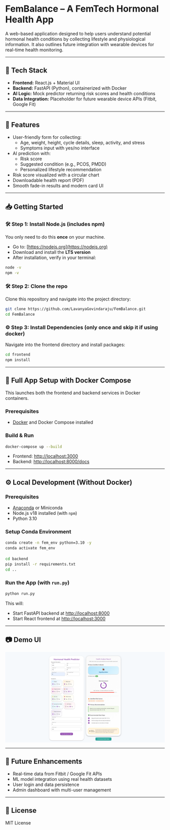 # FemBalance – A FemTech Hormonal Health App

A web-based application designed to help users understand potential hormonal health conditions by collecting lifestyle and physiological information. It also outlines future integration with wearable devices for real-time health monitoring.

---

## 🔧 Tech Stack

- **Frontend:** React.js + Material UI
- **Backend:** FastAPI (Python), containerized with Docker
- **AI Logic:** Mock predictor returning risk scores and health conditions
- **Data Integration:** Placeholder for future wearable device APIs (Fitbit, Google Fit)

---

## 🚀 Features

- User-friendly form for collecting:
  - Age, weight, height, cycle details, sleep, activity, and stress
  - Symptoms input with yes/no interface
- AI prediction with:
  - Risk score
  - Suggested condition (e.g., PCOS, PMDD)
  - Personalized lifestyle recommendation
- Risk score visualized with a circular chart
- Downloadable health report (PDF)
- Smooth fade-in results and modern card UI

---
## 📥 Getting Started

### 🛠️ Step 1: Install Node.js (includes npm)

You only need to do this **once** on your machine.

- Go to: [https://nodejs.org](https://nodejs.org)
- Download and install the **LTS version**
- After installation, verify in your terminal:

```bash
node -v
npm -v
```

### 🛠️ Step 2: Clone the repo

Clone this repository and navigate into the project directory:

```bash
git clone https://github.com/LavanyaGovindaraju/FemBalance.git
cd FemBalance
```
### ⚙️ Step 3: Install Dependencies (only once and skip it if using docker)
Navigate into the frontend directory and install packages:

```bash
cd frontend
npm install
```
---

## 🐳 Full App Setup with Docker Compose

This launches both the frontend and backend services in Docker containers.

### Prerequisites

- [Docker](https://www.docker.com/products/docker-desktop) and Docker Compose installed

### Build & Run

```bash
docker-compose up --build
````

* Frontend: [http://localhost:3000](http://localhost:3000)
* Backend: [http://localhost:8000/docs](http://localhost:8000/docs)

---

## ⚙️ Local Development (Without Docker)

### Prerequisites

* [Anaconda](https://www.anaconda.com/products/distribution) or Miniconda
* Node.js v18 installed (with `npm`)
* Python 3.10

### Setup Conda Environment

```bash
conda create -n fem_env python=3.10 -y
conda activate fem_env

cd backend
pip install -r requirements.txt
cd ..
```

### Run the App (with `run.py`)

```bash
python run.py
```

This will:

* Start FastAPI backend at [http://localhost:8000](http://localhost:8000)
* Start React frontend at [http://localhost:3000](http://localhost:3000)

---

## 📷 Demo UI

![](images/health_predictor.png)

---

## 📡 Future Enhancements

* Real-time data from Fitbit / Google Fit APIs
* ML model integration using real health datasets
* User login and data persistence
* Admin dashboard with multi-user management

---

## 📜 License

MIT License
